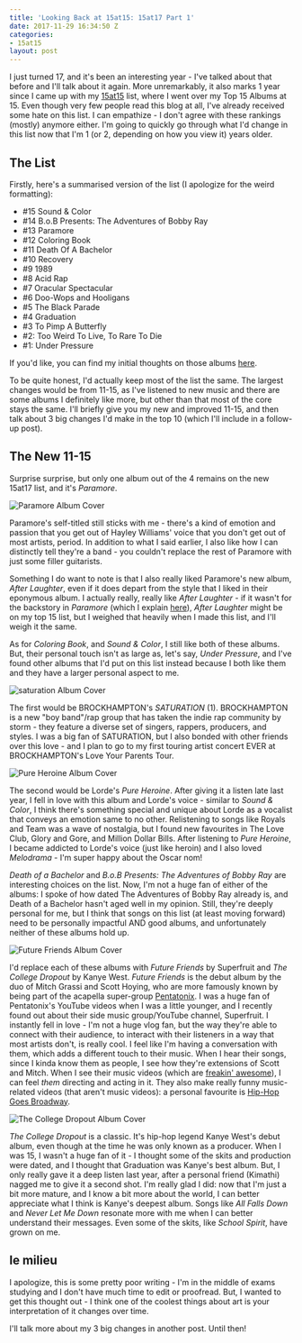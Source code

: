```yaml
---
title: 'Looking Back at 15at15: 15at17 Part 1'
date: 2017-11-29 16:34:50 Z
categories:
- 15at15
layout: post
---
```


I just turned 17, and it's been an interesting year - I've talked about that before and I'll talk about it again. More unremarkably, it also marks 1 year since I came up with my [15at15]({{site.baseurl}}/specials/15at15/) list, where I went over my Top 15 Albums at 15. Even though very few people read this blog at all, I've already received some hate on this list. I can empathize - I don't agree with these rankings (mostly) anymore either. I'm going to quickly go through what I'd change in this list now that I'm 1 (or 2, depending on how you view it) years older.

## The List

Firstly, here's a summarised version of the list (I apologize for the weird formatting):

* #15 Sound & Color
* #14 B.o.B Presents: The Adventures of Bobby Ray
* #13 Paramore
* #12 Coloring Book
* #11 Death Of A Bachelor
* #10 Recovery
* #9 1989
* #8 Acid Rap
* #7 Oracular Spectacular
* #6 Doo-Wops and Hooligans
* #5 The Black Parade
* #4 Graduation
* #3 To Pimp A Butterfly
* #2: Too Weird To Live, To Rare To Die
* #1: Under Pressure

If you'd like, you can find my initial thoughts on those albums [here]({{site.baseurl}}/specials/15at15/).

To be quite honest, I'd actually keep most of the list the same. The largest changes would be from 11-15, as I've listened to new music and there are some albums I definitely like more, but other than that most of the core stays the same. I'll briefly give you my new and improved 11-15, and then talk about 3 big changes I'd make in the top 10 (which I'll include in a follow-up post).

## The New 11-15

Surprise surprise, but only one album out of the 4 remains on the new 15at17 list, and it's *Paramore*.

![Paramore Album Cover]({{site.baseurl}}/img/albums/paramore.jpg)

Paramore's self-titled still sticks with me - there's a kind of emotion and passion that you get out of Hayley Williams' voice that you don't get out of most artists, period. In addition to what I said earlier, I also like how I can distinctly tell they're a band - you couldn't replace the rest of Paramore with just some filler guitarists.

Something I do want to note is that I also really liked Paramore's new album, *After Laughter*, even if it does depart from the style that I liked in their eponymous album. I actually really, really like *After Laughter* - if it wasn't for the backstory in *Paramore* (which I explain [here](http://127.0.0.1:4000/15at15/2016/08/19/top-15-at-15-part-three.html)), *After Laughter* might be on my top 15 list, but I weighed that heavily when I made this list, and I'll weigh it the same.

As for *Coloring Book*, and *Sound & Color*, I still like both of these albums. But, their personal touch isn't as large as, let's say, *Under Pressure*, and I've found other albums that I'd put on this list instead because I both like them and they have a larger personal aspect to me.

![saturation Album Cover]({{site.baseurl}}/img/albums/saturation.jpg)

The first would be BROCKHAMPTON's *SATURATION* (1). BROCKHAMPTON is a new "boy band"/rap group that has taken the indie rap community by storm - they feature a diverse set of singers, rappers, producers, and styles. I was a big fan of SATURATION, but I also bonded with other friends over this love - and I plan to go to my first touring artist concert EVER at BROCKHAMPTON's Love Your Parents Tour.

![Pure Heroine Album Cover]({{site.baseurl}}/img/albums/pure-heroine.png)

The second would be Lorde's *Pure Heroine*. After giving it a listen late last year, I fell in love with this album and Lorde's voice - similar to *Sound & Color*, I think there's something special and unique about Lorde as a vocalist that conveys an emotion same to no other. Relistening to songs like Royals and Team was a wave of nostalgia, but I found new favourites in The Love Club, Glory and Gore, and Million Dollar Bills. After listening to *Pure Heroine*, I became addicted to Lorde's voice (just like heroin) and I also loved *Melodrama* - I'm super happy about the Oscar nom!

*Death of a Bachelor* and *B.o.B Presents: The Adventures of Bobby Ray* are interesting choices on the list. Now, I'm not a huge fan of either of the albums: I spoke of how dated The Adventures of Bobby Ray already is, and Death of a Bachelor hasn't aged well in my opinion. Still, they're deeply personal for me, but I think that songs on this list (at least moving forward) need to be personally impactful AND good albums, and unfortunately neither of these albums hold up.

![Future Friends Album Cover]({{site.baseurl}}/img/albums/future-friends.jpg)

I'd replace each of these albums with *Future Friends* by Superfruit and *The College Dropout* by Kanye West. *Future Friends* is the debut album by the duo of Mitch Grassi and Scott Hoying, who are more famously known by being part of the acapella super-group [Pentatonix](https://www.youtube.com/channel/UCmv1CLT6ZcFdTJMHxaR9XeA). I was a huge fan of Pentatonix's YouTube videos when I was a little younger, and I recently found out about their side music group/YouTube channel, Superfruit. I instantly fell in love - I'm not a huge vlog fan, but the way they're able to connect with their audience, to interact with their listeners in a way that most artists don't, is really cool. I feel like I'm having a conversation with them, which adds a different touch to their music. When I hear their songs, since I kinda know them as people, I see how they're extensions of Scott and Mitch. When I see their music videos (which are [freakin' awesome](https://www.youtube.com/watch?v=r2Kh_XMIDPU)), I can feel *them* directing and acting in it. They also make really funny music-related videos (that aren't music videos): a personal favourite is [Hip-Hop Goes Broadway](https://youtu.be/ohBTKf6XZME).

![The College Dropout Album Cover]({{site.baseurl}}/img/albums/college-dropout.jpg)

*The College Dropout* is a classic. It's hip-hop legend Kanye West's debut album, even though at the time he was only known as a producer. When I was 15, I wasn't a huge fan of it - I thought some of the skits and production were dated, and I thought that Graduation was Kanye's best album. But, I only really gave it a deep listen last year, after a personal friend (Kimathi) nagged me to give it a second shot. I'm really glad I did: now that I'm just a bit more mature, and I know a bit more about the world, I can better appreciate what I think is Kanye's deepest album. Songs like *All Falls Down* and *Never Let Me Down* resonate more with me when I can better understand their messages. Even some of the skits, like *School Spirit*, have grown on me.

## le milieu

I apologize, this is some pretty poor writing - I'm in the middle of exams studying and I don't have much time to edit or proofread. But, I wanted to get this thought out - I think one of the coolest things about art is your interpretation of it changes over time.

I'll talk more about my 3 big changes in another post. Until then!
